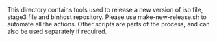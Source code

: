 This directory contains tools used to release a new version of iso file, stage3 file and binhost repository.
Please use make-new-release.sh to automate all the actions.
Other scripts are parts of the process, and can also be used separately if required.
